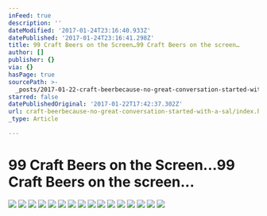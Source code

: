 ```yaml
---
inFeed: true
description: ''
dateModified: '2017-01-24T23:16:40.933Z'
datePublished: '2017-01-24T23:16:41.298Z'
title: 99 Craft Beers on the Screen…99 Craft Beers on the screen…
author: []
publisher: {}
via: {}
hasPage: true
sourcePath: >-
  _posts/2017-01-22-craft-beerbecause-no-great-conversation-started-with-a-sal.md
starred: false
datePublishedOriginal: '2017-01-22T17:42:37.302Z'
url: craft-beerbecause-no-great-conversation-started-with-a-sal/index.html
_type: Article

---
```

# 99 Craft Beers on the Screen...99 Craft Beers on the screen...
![](https://the-grid-user-content.s3-us-west-2.amazonaws.com/b487281f-9f45-4f9a-9fdd-d318b7f5d985.jpg)
![](https://the-grid-user-content.s3-us-west-2.amazonaws.com/71bc7c53-b971-4b3a-9d02-b45a9fab4567.png)
![](https://the-grid-user-content.s3-us-west-2.amazonaws.com/dacbdb99-09a1-4276-97a9-12024d15d558.jpg)
![](https://the-grid-user-content.s3-us-west-2.amazonaws.com/81a91751-e8c2-4ea3-8a34-1f87876ace7e.jpg)
![](https://the-grid-user-content.s3-us-west-2.amazonaws.com/85729b51-a104-4f1d-823d-aa824694e11a.jpg)
![](https://the-grid-user-content.s3-us-west-2.amazonaws.com/e7cccfa0-af94-409e-8f16-1ba69818e3e5.jpg)
![](https://the-grid-user-content.s3-us-west-2.amazonaws.com/65448526-be03-427d-9624-a619cf5924b8.jpg)
![](https://the-grid-user-content.s3-us-west-2.amazonaws.com/0d58ff8b-cd83-43eb-a7eb-b6a6271559fc.jpg)
![](https://the-grid-user-content.s3-us-west-2.amazonaws.com/0e7754e9-431c-4992-b236-8540b8e734db.jpg)
![](https://s3-us-west-2.amazonaws.com/the-grid-img/p/7d3babadf9297dfb712b39757af80c4af7b0f66d.jpg)
![](https://the-grid-user-content.s3-us-west-2.amazonaws.com/a58c826f-caa4-4632-b098-b123424b5c91.jpg)
![](https://the-grid-user-content.s3-us-west-2.amazonaws.com/d361f2d8-4236-4117-97ec-722cb9735a8c.jpg)
![](https://the-grid-user-content.s3-us-west-2.amazonaws.com/72aa2a66-2ada-4d32-8668-fd026730ae48.jpg)
![](https://the-grid-user-content.s3-us-west-2.amazonaws.com/ea0c5989-dabf-4770-a9ca-17afff73af09.jpg)
![](https://the-grid-user-content.s3-us-west-2.amazonaws.com/b895d12d-12ae-4a93-aa52-c39914afcdc9.jpg)
![](https://the-grid-user-content.s3-us-west-2.amazonaws.com/b45b3bcb-955d-47af-a23e-3c683e14a535.jpg)